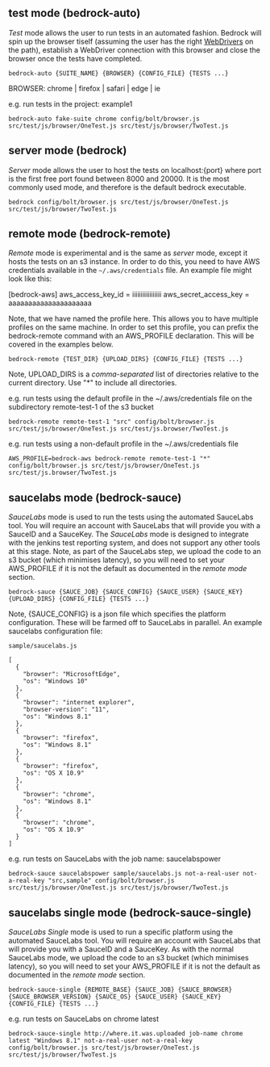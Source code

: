 ## test mode (bedrock-auto)

*Test* mode allows the user to run tests in an automated fashion. Bedrock will spin up the browser tiself (assuming the user has the right [WebDrivers](webdrivers.md) on the path),
establish a WebDriver connection with this browser and close the browser once the tests have completed.

`bedrock-auto {SUITE_NAME} {BROWSER} {CONFIG_FILE} {TESTS ...}`

BROWSER: chrome | firefox | safari | edge | ie

e.g. run tests in the project: example1

`bedrock-auto fake-suite chrome config/bolt/browser.js src/test/js/browser/OneTest.js src/test/js/browser/TwoTest.js`



## server mode (bedrock)

*Server* mode allows the user to host the tests on localhost:{port} where port is the first free port found between 8000 and 20000. It is the most commonly used
mode, and therefore is the default bedrock executable.

`bedrock config/bolt/browser.js src/test/js/browser/OneTest.js src/test/js/browser/TwoTest.js`



## remote mode (bedrock-remote)

*Remote* mode is experimental and is the same as *server* mode, except it hosts the tests on an s3 instance. In order to do this, you need to have AWS credentials
available in the `~/.aws/credentials` file. An example file might look like this:

[bedrock-aws]
aws_access_key_id = iiiiiiiiiiiiiiiii
aws_secret_access_key = aaaaaaaaaaaaaaaaaaaaa

Note, that we have named the profile here. This allows you to have multiple profiles on the same machine. In order to set this profile, you can prefix the bedrock-remote command with
an AWS_PROFILE declaration. This will be covered in the examples below.

`bedrock-remote {TEST_DIR} {UPLOAD_DIRS} {CONFIG_FILE} {TESTS ...}`

Note, UPLOAD_DIRS is a *comma-separated* list of directories relative to the current directory. Use "*" to include all directories.

e.g. run tests using the default profile in the ~/.aws/credentials file on the subdirectory remote-test-1 of the s3 bucket

`bedrock-remote remote-test-1 "src" config/bolt/browser.js src/test/js/browser/OneTest.js src/test/js.browser/TwoTest.js`

e.g. run tests using a non-default profile in the ~/.aws/credentials file

`AWS_PROFILE=bedrock-aws bedrock-remote remote-test-1 "*" config/bolt/browser.js src/test/js/browser/OneTest.js src/test/js.browser/TwoTest.js`



## saucelabs mode (bedrock-sauce)

*SauceLabs* mode is used to run the tests using the automated SauceLabs tool. You will require an account with SauceLabs that will provide you with a SauceID and a SauceKey. The *SauceLabs*
mode is designed to integrate with the jenkins test reporting system, and does not support any other tools at this stage. Note, as part of the SauceLabs step, we upload the code to an s3
bucket (which minimises latency), so you will need to set your AWS_PROFILE if it is not the default as documented in the *remote mode* section.

`bedrock-sauce {SAUCE_JOB} {SAUCE_CONFIG} {SAUCE_USER} {SAUCE_KEY} {UPLOAD_DIRS} {CONFIG_FILE} {TESTS ...}`

Note, {SAUCE_CONFIG} is a json file which specifies the platform configuration. These will be farmed off to SauceLabs in parallel. An example saucelabs configuration file:

`sample/saucelabs.js`
```
[
  {
    "browser": "MicrosoftEdge",
    "os": "Windows 10"
  },
  {
    "browser": "internet explorer",
    "browser-version": "11",
    "os": "Windows 8.1"
  },
  {
    "browser": "firefox",
    "os": "Windows 8.1"
  },
  {
    "browser": "firefox",
    "os": "OS X 10.9"
  },
  {
    "browser": "chrome",
    "os": "Windows 8.1"
  },
  {
    "browser": "chrome",
    "os": "OS X 10.9"
  }
]
```

e.g. run tests on SauceLabs with the job name: saucelabspower

`bedrock-sauce saucelabspower sample/saucelabs.js not-a-real-user not-a-real-key "src,sample" config/bolt/browser.js src/test/js/browser/OneTest.js src/test/js/browser/TwoTest.js`





## saucelabs single mode (bedrock-sauce-single)

*SauceLabs Single* mode is used to run a specific platform using the automated SauceLabs tool. You will require an account with SauceLabs that will provide you with a SauceID and a SauceKey. As with the normal SauceLabs mode, we upload the code to an s3 bucket (which minimises latency), so you will need to set your AWS_PROFILE if it is not the default as documented in the *remote mode* section.

`bedrock-sauce-single {REMOTE_BASE} {SAUCE_JOB} {SAUCE_BROWSER} {SAUCE_BROWSER_VERSION} {SAUCE_OS} {SAUCE_USER} {SAUCE_KEY} {CONFIG_FILE} {TESTS ...}`

e.g. run tests on SauceLabs on chrome latest

`bedrock-sauce-single http://where.it.was.uploaded job-name chrome latest "Windows 8.1" not-a-real-user not-a-real-key config/bolt/browser.js src/test/js/browser/OneTest.js src/test/js/browser/TwoTest.js`